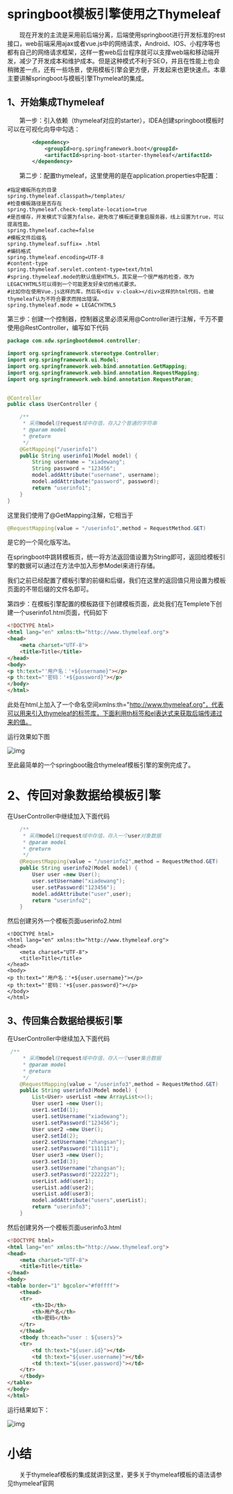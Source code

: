 # springboot模板引擎使用之Thymeleaf
　　现在开发的主流是采用前后端分离，后端使用springboot进行开发标准的rest接口，web前端采用ajax或者vue.js中的网络请求，Android、IOS、小程序等也都有自己的网络请求框架，这样一套web后台程序就可以支撑web端和移动端开发，减少了开发成本和维护成本。但是这种模式不利于SEO，并且在性能上也会稍微差一点，还有一些场景，使用模板引擎会更方便，开发起来也更快速点。本章主要讲解springboot与模板引擎Thymeleaf的集成。
## 1、开始集成Thymeleaf
　　第一步：引入依赖（thymeleaf对应的starter），IDEA创建springboot模板时可以在可视化向导中勾选：
　　

```xml
        <dependency>
            <groupId>org.springframework.boot</groupId>
            <artifactId>spring-boot-starter-thymeleaf</artifactId>
        </dependency>
```

 　　第二步：配置thymeleaf，这里使用的是在application.properties中配置： 

```properties
#指定模板所在的目录
spring.thymeleaf.classpath=/templates/
#检查模板路径是否存在
spring.thymeleaf.check-template-location=true
#是否缓存，开发模式下设置为false，避免改了模板还要重启服务器，线上设置为true，可以提高性能。
spring.thymeleaf.cache=false
#模板文件后缀名
spring.thymeleaf.suffix= .html
#编码格式
spring.thymeleaf.encoding=UTF-8
#content-type
spring.thymeleaf.servlet.content-type=text/html
#spring.thymeleaf.mode的默认值是HTML5，其实是一个很严格的检查，改为LEGACYHTML5可以得到一个可能更友好亲切的格式要求。
#比如你在使用Vue.js这样的库，然后有<div v-cloak></div>这样的html代码，也被thymeleaf认为不符合要求而抛出错误。
spring.thymeleaf.mode = LEGACYHTML5
```

第三步：创建一个控制器，控制器这里必须采用@Controller进行注解，千万不要使用@RestController，编写如下代码

```java
package com.xdw.springbootdemo4.controller;

import org.springframework.stereotype.Controller;
import org.springframework.ui.Model;
import org.springframework.web.bind.annotation.GetMapping;
import org.springframework.web.bind.annotation.RequestMapping;
import org.springframework.web.bind.annotation.RequestParam;


@Controller
public class UserController {

    /**
     * 采用model往request域中存值，存入2个普通的字符串
     * @param model
     * @return
     */
    @GetMapping("/userinfo1")
    public String userinfo1(Model model) {
        String username = "xiadewang";
        String password = "123456";
        model.addAttribute("username", username);
        model.addAttribute("password", password);
        return "userinfo1";
    }
}

```

这里我们使用了@GetMapping注解，它相当于

```java
@RequestMapping(value = "/userinfo1",method = RequestMethod.GET)
```

是它的一个简化版写法。

在springboot中跳转模板页，统一将方法返回值设置为String即可，返回给模板引擎的数据可以通过在方法中加入形参Model来进行存储。

我们之前已经配置了模板引擎的前缀和后缀，我们在这里的返回值只用设置为模板页面的不带后缀的文件名即可。

第四步：在模板引擎配置的模板路径下创建模板页面，此处我们在Templete下创建一个userinfo1.html页面，代码如下

```html
<!DOCTYPE html>
<html lang="en" xmlns:th="http://www.thymeleaf.org">
<head>
    <meta charset="UTF-8">
    <title>Title</title>
</head>
<body>
<p th:text="'用户名：'+${username}"></p>
<p th:text="'密码：'+${password}"></p>
</body>
</html>
```

此处在html上加入了一个命名空间xmlns:th="http://www.thymeleaf.org"，代表可以用来引入thymeleaf的标签库，下面利用th标签和el表达式来获取后端传递过来的值。

运行效果如下图

![img](img/img1.jpg)

至此最简单的一个springboot融合thymeleaf模板引擎的案例完成了。

# 2、传回对象数据给模板引擎
在UserController中继续加入下面代码

```java
    /**
     * 采用model往request域中存值，存入一个user对象数据
     * @param model
     * @return
     */
    @RequestMapping(value = "/userinfo2",method = RequestMethod.GET)
    public String userinfo2(Model model) {
        User user =new User();
        user.setUsername("xiadewang");
        user.setPassword("123456");
        model.addAttribute("user",user);
        return "userinfo2";
    }
```

然后创建另外一个模板页面userinfo2.html

```
<!DOCTYPE html>
<html lang="en" xmlns:th="http://www.thymeleaf.org">
<head>
    <meta charset="UTF-8">
    <title>Title</title>
</head>
<body>
<p th:text="'用户名：'+${user.username}"></p>
<p th:text="'密码：'+${user.password}"></p>
</body>
</html>
```

## 3、传回集合数据给模板引擎
在UserController中继续加入下面代码

```java
 /**
     * 采用model往request域中存值，存入一个user集合数据
     * @param model
     * @return
     */
    @RequestMapping(value = "/userinfo3",method = RequestMethod.GET)
    public String userinfo3(Model model) {
        List<User> userList =new ArrayList<>();
        User user1 =new User();
        user1.setId(1);
        user1.setUsername("xiadewang");
        user1.setPassword("123456");
        User user2 =new User();
        user2.setId(2);
        user2.setUsername("zhangsan");
        user2.setPassword("111111");
        User user3 =new User();
        user3.setId(3);
        user3.setUsername("zhangsan");
        user3.setPassword("222222");
        userList.add(user1);
        userList.add(user2);
        userList.add(user3);
        model.addAttribute("users",userList);
        return "userinfo3";
    }
```

然后创建另外一个模板页面userinfo3.html

```html
<!DOCTYPE html>
<html lang="en" xmlns:th="http://www.thymeleaf.org">
<head>
    <meta charset="UTF-8">
    <title>Title</title>
</head>
<body>
<table border="1" bgcolor="#f0ffff">
    <thead>
    <tr>
        <th>ID</th>
        <th>用户名</th>
        <th>密码</th>
    </tr>
    </thead>
    <tbody th:each="user : ${users}">
    <tr>
        <td th:text="${user.id}"></td>
        <td th:text="${user.username}"></td>
        <td th:text="${user.password}"></td>
    </tr>
    </tbody>
</table>
</body>
</html>
```

运行结果如下：

![img](img/img2.jpg)

# 小结
　　关于thymeleaf模板的集成就讲到这里，更多关于thymeleaf模板的语法请参见thymeleaf官网